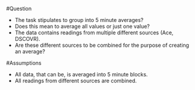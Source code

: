 #Question
- The task stipulates to group into 5 minute averages?
- Does this mean to average all values or just one value?
- The data contains readings from multiple different sources (Ace, DSCOVR).
- Are these different sources to be combined for the purpose of creating an average?

#Assumptions
- All data, that can be, is averaged into 5 minute blocks.
- All readings from different sources are combined.

